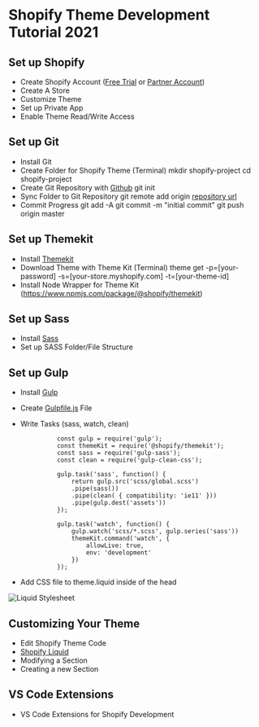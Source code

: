 # Shopify Theme Development Tutorial 2021

## Set up Shopify
- Create Shopify Account ([Free Trial](https://www.shopify.com/) or [Partner Account](https://www.shopify.com/partners))
- Create A Store
- Customize Theme
- Set up Private App
- Enable Theme Read/Write Access

## Set up Git
- Install Git
- Create Folder for Shopify Theme (Terminal)
                mkdir shopify-project
                cd shopify-project
- Create Git Repository with [Github](https://github.com)
                git init
- Sync Folder to Git Repository
                git remote add origin [repository url](https://docs.github.com/en/github/getting-started-with-github/about-remote-repositories)
- Commit Progress
                git add -A
                git commit -m "initial commit"
                git push origin master

## Set up Themekit
- Install [Themekit](http://shopify.github.io/themekit)
- Download Theme with Theme Kit (Terminal)
                theme get -p=[your-password] -s=[your-store.myshopify.com] -t=[your-theme-id]
- Install Node Wrapper for Theme Kit (https://www.npmjs.com/package/@shopify/themekit)

## Set up Sass
- Install [Sass](https://sass-lang.com/install)
- Set up SASS Folder/File Structure

## Set up Gulp
- Install [Gulp](https://gulpjs.com/docs/en/getting-started/quick-start)
- Create [Gulpfile.js](https://github.com/uxhacks/shopify-tutorial/blob/master/gulpfile.js) File
- Write Tasks (sass, watch, clean)

                const gulp = require('gulp');
                const themeKit = require('@shopify/themekit');
                const sass = require('gulp-sass');
                const clean = require('gulp-clean-css');

                gulp.task('sass', function() {
                    return gulp.src('scss/global.scss')
                    .pipe(sass())
                    .pipe(clean( { compatibility: 'ie11' }))
                    .pipe(gulp.dest('assets'))
                });

                gulp.task('watch', function() {
                    gulp.watch('scss/*.scss', gulp.series('sass'))
                    themeKit.command('watch', {
                        allowLive: true,
                        env: 'development'
                    })
                });
- Add CSS file to theme.liquid inside of the head

![Liquid Stylesheet](https://github.com/uxhacks/shopify-tutorial/blob/master/tutorial/images/theme-liquid-gulpfile-js.png?raw=true "Adding Styles in Shopify Liquid")

## Customizing Your Theme
- Edit Shopify Theme Code
- [Shopify Liquid](https://shopify.dev/docs/themes/liquid/reference)
- Modifying a Section
- Creating a new Section

## VS Code Extensions
- VS Code Extensions for Shopify Development